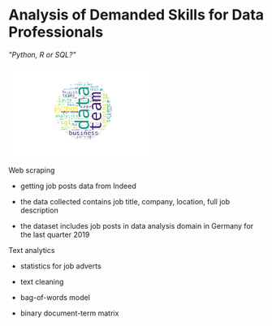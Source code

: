 # Analysis of Demanded Skills for Data Professionals

_"Python, R or SQL?"_

![](https://github.com/smotrova/Python-Jobs-DemandedSkills/blob/master/figs/jobsposts_wordcloud_icon.png)

Web scraping

* getting job posts data from Indeed
    
* the data collected contains job title, company, location, full job description
    
* the dataset includes job posts in data analysis domain in Germany for the last quarter 2019
    
Text analytics

* statistics for job adverts

* text cleaning
    
* bag-of-words model
    
* binary document-term matrix
